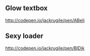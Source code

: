 ## Glow textbox
http://codepen.io/jackrugile/pen/ABeIi

## Sexy loader
http://codepen.io/jackrugile/pen/BlDjk
